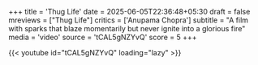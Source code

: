 +++
title = 'Thug Life'
date = 2025-06-05T22:36:48+05:30
draft = false
mreviews = ["Thug Life"]
critics = ['Anupama Chopra']
subtitle = "A film with sparks that blaze momentarily but never ignite into a glorious fire"
media = 'video'
source = 'tCAL5gNZYvQ'
score = 5
+++

{{< youtube id="tCAL5gNZYvQ" loading="lazy" >}}
